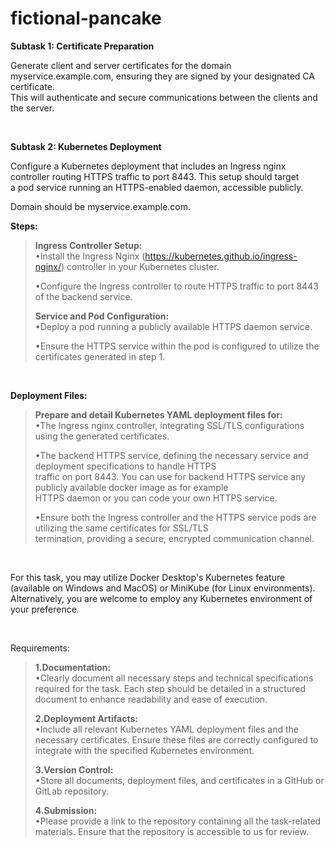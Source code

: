 # fictional-pancake 

**Subtask 1: Certificate Preparation**

Generate client and server certificates for the domain myservice.example.com, ensuring they are signed by your designated CA certificate.\
This will authenticate and secure communications between the clients and the server.

<br>

**Subtask 2: Kubernetes Deployment**

Configure a Kubernetes deployment that includes an Ingress nginx controller routing HTTPS traffic to port 8443. This setup should target\
a pod service running an HTTPS-enabled daemon, accessible publicly.

Domain should be myservice.example.com.

**Steps:**

>  **Ingress Controller Setup:**\
> •Install the Ingress Nginx (https://kubernetes.github.io/ingress-nginx/) controller in your Kubernetes cluster.
>
> •Configure the Ingress controller to route HTTPS traffic to port 8443
> of the backend service.
>
> **Service and Pod Configuration:**\
> •Deploy a pod running a publicly available HTTPS daemon service.
>
> •Ensure the HTTPS service within the pod is configured to utilize the
> certificates generated in step 1.

<br>

**Deployment Files:**

> **Prepare and detail Kubernetes YAML deployment files for:**\
> •The Ingress nginx controller, integrating SSL/TLS configurations
> using the generated certificates.
>
> •The backend HTTPS service, defining the necessary service and deployment specifications to handle HTTPS\
> traffic on port 8443. You can use for backend HTTPS service any publicly available docker image as for example\
> HTTPS daemon or you can code your own HTTPS service.
>
> •Ensure both the Ingress controller and the HTTPS service pods are utilizing the same certificates for SSL/TLS\
> termination, providing a secure, encrypted communication channel.

<br>

For this task, you may utilize Docker Desktop's Kubernetes feature
(available on Windows and MacOS) or MiniKube (for Linux environments).\
Alternatively, you are welcome to employ any Kubernetes environment of
your preference.

<br>

Requirements:

> **1.Documentation:**\
> •Clearly document all necessary steps and technical specifications
> required for the task. Each step should be detailed in a structured\
> document to enhance readability and ease of execution.
>
> **2.Deployment Artifacts:**\
> •Include all relevant Kubernetes YAML deployment files and the
> necessary certificates. Ensure these files are correctly configured to\
> integrate with the specified Kubernetes environment.
>
> **3.Version Control:**\
> •Store all documents, deployment files, and certificates in a GitHub
> or GitLab repository.
>
> **4.Submission:**\
> •Please provide a link to the repository containing all the
> task-related materials. Ensure that the repository is accessible to us
> for review.
